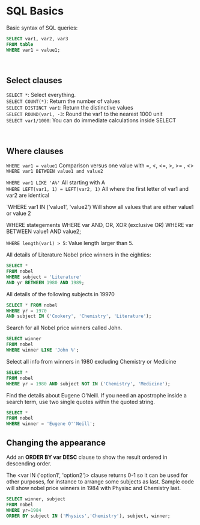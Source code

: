 # SQL Basics

Basic syntax of SQL queries:

```SQL
SELECT var1, var2, var3
FROM table
WHERE var1 = value1;
```
<br>

## Select clauses
`SELECT *`: Select everything.  
`SELECT COUNT(*)`: Return the number of values  
`SELECT DISTINCT var1`: Return the distinctive values  
`SELECT ROUND(var1, -3`: Round the var1 to the nearest 1000 unit  
`SELECT var1/1000`: You can do immediate calculations inside SELECT  


<br>






## Where clauses

`WHERE var1 = value1`  Comparison versus one value with =, <, <=, >, >= , <>  
`WHERE var1 BETWEEN value1 and value2`  

`WHERE var1 LIKE 'A%'`  All starting with A  
`WHERE LEFT(var1, 1) = LEFT(var2, 1)` All where the first letter of var1 and var2 are identical

`WHERE var1 IN ('value1', 'value2') Will show all values that are either value1 or value 2  



WHERE stategements
WHERE var AND, OR, XOR (exclusive OR)
WHERE var BETWEEN value1 AND value2;


`WHERE length(var1) > 5`: Value length larger than 5.


All details of Literature Nobel price winners in the eighties:
```SQL
SELECT *
FROM nobel
WHERE subject = 'Literature' 
AND yr BETWEEN 1980 AND 1989;
```



All details of the following subjects in 19970
```SQL
SELECT * FROM nobel
WHERE yr = 1970
AND subject IN ('Cookery', 'Chemistry', 'Literature');
```



Search for all Nobel price winners called John.
```SQL
SELECT winner
FROM nobel
WHERE winner LIKE 'John %';
```



Select all info from winners in 1980 excluding Chemistry or Medicine
```SQL
SELECT *
FROM nobel
WHERE yr = 1980 AND subject NOT IN ('Chemistry', 'Medicine');
```


Find the details about Eugene O'Neill.
If you need an apostrophe inside a search term, use two single quotes within the quoted string.
```SQL
SELECT *
FROM nobel
WHERE winner = 'Eugene O''Neill';
```


## Changing the appearance

Add an **ORDER BY var DESC** clause to show the result ordered in descending order.

The <var IN ('option1', 'option2')> clause returns 0-1 so it can be used for other purposes, for instance to arrange some subjects as last.
Sample code will show nobel price winners in 1984 with Physisc and Chemistry last.
```SQL
SELECT winner, subject
FROM nobel
WHERE yr=1984
ORDER BY subject IN ('Physics','Chemistry'), subject, winner;
```



